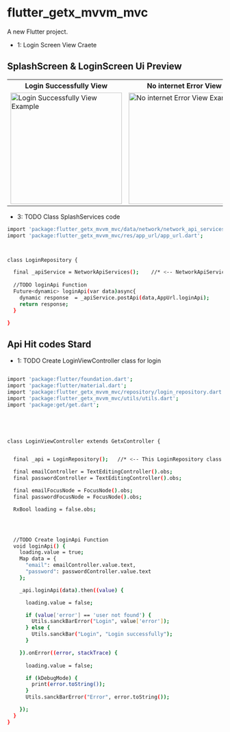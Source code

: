 # flutter_getx_mvvm_mvc

<!-- - [Supported languages country codes website link Click Now](https://api.flutter.dev/flutter/flutter_localizations/GlobalMaterialLocalizations-class.html) -->


A new Flutter project.
- 1: Login Screen View Craete





## SplashScreen & LoginScreen Ui Preview


<table>
  
  
<tr> 
   <th>Login Successfully View</th>
   <th>No internet Error View</th>
   <th>User not found Error View</th>
</tr>  
  
  
  
<tr>


<td>
  <img src=" " alt="Login Successfully View Example" width="260"/>
</td>


<td>
  <img src=" " alt="No internet Error View Example" width="260"/>
</td>
  
  
<td>
  <img src=" " alt="User not found Error View Example" width="260"/>
</td>



  
</tr>

</table>







- 3: TODO Class SplashServices code
```sh
import 'package:flutter_getx_mvvm_mvc/data/network/network_api_services.dart';
import 'package:flutter_getx_mvvm_mvc/res/app_url/app_url.dart';



class LoginRepository {

  final _apiService = NetworkApiServices();    //* <-- NetworkApiServices class Create Instance & Object
  
  //TODO loginApi Function
  Future<dynamic> loginApi(var data)async{
    dynamic response  = _apiService.postApi(data,AppUrl.loginApi);
    return response;
  }

}

```


















## Api Hit codes Stard
- 1: TODO Create LoginViewController class for login
```sh

import 'package:flutter/foundation.dart';
import 'package:flutter/material.dart';
import 'package:flutter_getx_mvvm_mvc/repository/login_repository.dart';
import 'package:flutter_getx_mvvm_mvc/utils/utils.dart';
import 'package:get/get.dart';





class LoginViewController extends GetxController {


  final _api = LoginRepository();   //* <-- This LoginRepository class Create Instance &  Object

  final emailController = TextEditingController().obs;
  final passwordController = TextEditingController().obs;

  final emailFocusNode = FocusNode().obs;
  final passwordFocusNode = FocusNode().obs;

  RxBool loading = false.obs;




  //TODO Create loginApi Function
  void loginApi() {
    loading.value = true;
    Map data = {
      "email": emailController.value.text,
      "password": passwordController.value.text
    };

    _api.loginApi(data).then((value) {

      loading.value = false;

      if (value['error'] == 'user not found') {
        Utils.sanckBarError("Login", value['error']);
      } else {
        Utils.sanckBar("Login", "Login successfully");
      }

    }).onError((error, stackTrace) {
      
      loading.value = false;

      if (kDebugMode) {
        print(error.toString());
      }
      Utils.sanckBarError("Error", error.toString());

    });
  }
}



```







